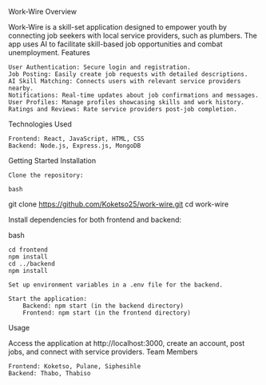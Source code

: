 Work-Wire
Overview

Work-Wire is a skill-set application designed to empower youth by connecting job seekers with local service providers, such as plumbers. The app uses AI to facilitate skill-based job opportunities and combat unemployment.
Features

    User Authentication: Secure login and registration.
    Job Posting: Easily create job requests with detailed descriptions.
    AI Skill Matching: Connects users with relevant service providers nearby.
    Notifications: Real-time updates about job confirmations and messages.
    User Profiles: Manage profiles showcasing skills and work history.
    Ratings and Reviews: Rate service providers post-job completion.

Technologies Used

    Frontend: React, JavaScript, HTML, CSS
    Backend: Node.js, Express.js, MongoDB

Getting Started
Installation

    Clone the repository:

    bash

git clone https://github.com/Koketso25/work-wire.git
cd work-wire

Install dependencies for both frontend and backend:

bash

    cd frontend
    npm install
    cd ../backend
    npm install

    Set up environment variables in a .env file for the backend.

    Start the application:
        Backend: npm start (in the backend directory)
        Frontend: npm start (in the frontend directory)

Usage

Access the application at http://localhost:3000, create an account, post jobs, and connect with service providers.
Team Members

    Frontend: Koketso, Pulane, Siphesihle
    Backend: Thabo, Thabiso